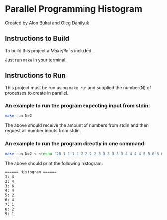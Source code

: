 # Parallel Programming Histogram

Created by Alon Bukai and Oleg Danilyuk


## Instructions to Build

To build this project a *Makefile* is included.

Just run `make` in your terminal.

## Instructions to Run

This project must be run using `make run` and supplied the number(N) of processes to create in parallel.

### An example to run the program expecting input from stdin:
```sh
make run N=2
```
The above should receive the amount of numbers from stdin and then request all number inputs from stdin.

### An example to run the program directly in one command:
```sh
make run N=2 < <(echo '28 1 1 1 1 2 2 2 2 3 3 3 3 3 3 4 4 4 4 5 5 6 6 6 6 7 8 8 9')
```
The above should print the following histogram:
```sh
====== Histogram ======
1: 4
2: 4
3: 6
4: 4
5: 2
6: 4
7: 1
8: 2
9: 1
```
